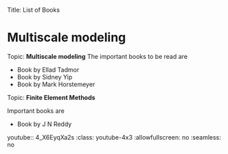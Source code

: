 Title: List of Books
# Multiscale modeling
Topic: **Multiscale modeling**
The important books to be read are 

* Book by Ellad Tadmor
* Book by Sidney Yip
* Book by Mark Horstemeyer

Topic: **Finite Element Methods**

Important books are

* Book by J N Reddy

youtube:: 4_X6EyqXa2s
    :class: youtube-4x3
    :allowfullscreen: no
    :seamless: no




